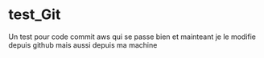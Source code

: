 # test_Git
Un test pour code commit aws qui se passe bien 
et mainteant je le modifie depuis github 
mais aussi depuis ma machine 

